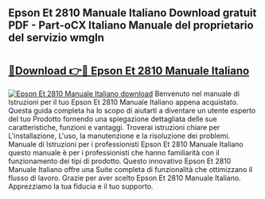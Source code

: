 ## Epson Et 2810 Manuale Italiano Download gratuit PDF - Part-oCX Italiano Manuale del proprietario del servizio wmgIn

# <h2><a href="http://dfb56j5.blite.top/?on=Epson+Et+2810+Manuale+Italiano">🔗Download 👉🔴 Epson Et 2810 Manuale Italiano</a></h2>

[![Epson Et 2810 Manuale Italiano download](https://i.imgur.com/lujVjoI.png)](http://dfb56j5.blite.top/?on=Epson+Et+2810+Manuale+Italiano)
Benvenuto nel manuale di Istruzioni per il tuo Epson Et 2810 Manuale Italiano appena acquistato. Questa guida completa ha lo scopo di aiutarti a diventare un utente esperto del tuo Prodotto fornendo una spiegazione dettagliata delle sue caratteristiche, funzioni e vantaggi. Troverai istruzioni chiare per L'installazione, L'uso, la manutenzione e la risoluzione dei problemi. Manuale di Istruzioni per i professionisti Epson Et 2810 Manuale Italiano questo manuale è per i professionisti che hanno familiarità con il funzionamento dei tipi di prodotto. Questo innovativo Epson Et 2810 Manuale Italiano offre una Suite completa di funzionalità che ottimizzano il flusso di lavoro. Grazie per aver scelto Epson Et 2810 Manuale Italiano. Apprezziamo la tua fiducia e il tuo supporto.
